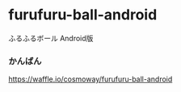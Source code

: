 # furufuru-ball-android
ふるふるボール Android版

### かんばん
https://waffle.io/cosmoway/furufuru-ball-android
